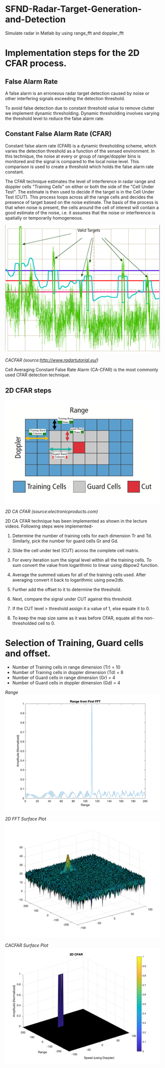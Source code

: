# SFND-Radar-Target-Generation-and-Detection
Simulate radar in Matlab by using range_fft and doppler_fft

# Implementation steps for the 2D CFAR process.
## False Alarm Rate
A false alarm is an erroneous radar target detection caused by noise or other interfering signals exceeding the detection threshold.

To avoid false detection due to constant threshold value to remove clutter we implement dynamic thresholding. Dynamic thresholding involves varying the threshold level to reduce the false alarm rate.

## Constant False Alarm Rate (CFAR)
 Constant false alarm rate (CFAR) is a dynamic thresholding scheme, which varies the detection threshold as a function of the sensed environment. In this technique, the noise at every or group of range/doppler bins is monitored and the signal is compared to the local noise level. This comparison is used to create a threshold which holds the false alarm rate constant.

 The CFAR technique estimates the level of interference in radar range and doppler cells "Training Cells" on either or both the side of the "Cell Under Test". The estimate is then used to decide if the target is in the Cell Under Test (CUT). This process loops across all the range cells and decides  the presence of target based on the noise estimate. The basis of the process is that when noise is present, the cells around the cell of interest will contain a good estimate of the noise, i.e. it assumes that the noise or interference is spatially or temporarily homogeneous.

<img src="/media/CACFAR"/>

 *CACFAR (source:http://www.radartutorial.eu/)*

Cell Averaging Constant False Rate Alarm  (CA-CFAR) is the most commonly used CFAR detection technique.

 ## 2D CFAR steps
<img src="/media/2DCACFAR"/>

*2D CA CFAR (source:electronicproducts.com)*

2D CA CFAR technique has been implemented as shown in the lecture videos. Following steps were implemented-

1. Determine the number of training cells for each dimension Tr and Td. Similarly, pick the number for guard cells Gr and Gd.

2. Slide the cell under test (CUT) across the complete cell matrix.

3. For every iteration sum the signal level within all the training cells. To sum convert the value from logarithmic to linear using dbpow2 function.

4. Average the summed values for all of the training cells used. After averaging convert it back to logarithmic using pow2db.

5. Further add the offset to it to determine the threshold.

6. Next, compare the signal under CUT against this threshold.

7. If the CUT level > threshold assign it a value of 1, else equate it to 0.

8. To keep the map size same as it was before CFAR, equate all the non-thresholded cell to 0.

# Selection of Training, Guard cells and offset.
- Number of Training cells in range dimension (Tr) = 10
- Number of Training cells in doppler dimension (Td) = 8
- Number of Guard cells in range dimension (Gr) = 4
- Number of Guard cells in doppler dimension (Gd) = 4


*Range*
<img src="/media/1_range_first_fft.jpg">

*2D FFT Surface Plot*
<img src="/media/2_fft2_surface_plot.jpg">

*CACFAR Surface Plot*
<img src="/media/5_CACFAR_surface_plot.jpg">




